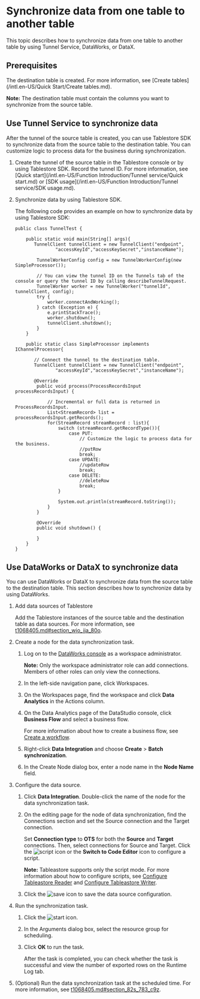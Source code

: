 # Synchronize data from one table to another table

This topic describes how to synchronize data from one table to another table by using Tunnel Service, DataWorks, or DataX.

## Prerequisites

The destination table is created. For more information, see [Create tables](/intl.en-US/Quick Start/Create tables.md).

**Note:** The destination table must contain the columns you want to synchronize from the source table.

## Use Tunnel Service to synchronize data

After the tunnel of the source table is created, you can use Tablestore SDK to synchronize data from the source table to the destination table. You can customize logic to process data for the business during synchronization.

1.  Create the tunnel of the source table in the Tablestore console or by using Tablestore SDK. Record the tunnel ID. For more information, see [Quick start](/intl.en-US/Function Introduction/Tunnel service/Quick start.md) or [SDK usage](/intl.en-US/Function Introduction/Tunnel service/SDK usage.md).
2.  Synchronize data by using Tablestore SDK.

    The following code provides an example on how to synchronize data by using Tablestore SDK:

    ```
    public class TunnelTest {
    
        public static void main(String[] args){
           TunnelClient tunnelClient = new TunnelClient("endpoint",
                   "accessKeyId","accessKeySecret","instanceName");
    
            TunnelWorkerConfig config = new TunnelWorkerConfig(new SimpleProcessor());
    
            // You can view the tunnel ID on the Tunnels tab of the console or query the tunnel ID by calling describeTunnelRequest.
            TunnelWorker worker = new TunnelWorker("tunnelId", tunnelClient, config);
            try {
                worker.connectAndWorking();
            } catch (Exception e) {
                e.printStackTrace();
                worker.shutdown();
                tunnelClient.shutdown();
            }
        }
    
        public static class SimpleProcessor implements IChannelProcessor{
        
           // Connect the tunnel to the destination table.
           TunnelClient tunnelClient = new TunnelClient("endpoint",
                   "accessKeyId","accessKeySecret","instanceName");
                   
           @Override
            public void process(ProcessRecordsInput processRecordsInput) {
            
                // Incremental or full data is returned in ProcessRecordsInput.
                List<StreamRecord> list = processRecordsInput.getRecords();
                for(StreamRecord streamRecord : list){
                    switch (streamRecord.getRecordType()){
                        case PUT:
                            // Customize the logic to process data for the business.
                            //putRow
                            break;
                        case UPDATE:
                            //updateRow
                            break;
                        case DELETE:
                            //deleteRow
                            break;
                    }
    
                    System.out.println(streamRecord.toString());
                }
            }
    
            @Override
            public void shutdown() {
                
            }
        }
    }
    ```


## Use DataWorks or DataX to synchronize data

You can use DataWorks or DataX to synchronize data from the source table to the destination table. This section describes how to synchronize data by using DataWorks.

1.  Add data sources of Tablestore

    Add the Tablestore instances of the source table and the destination table as data sources. For more information, see [t1068405.md\#section\_wio\_jja\_80o]().

2.  Create a node for the data synchronization task.
    1.  Log on to the [DataWorks console](https://workbench.data.aliyun.com/console) as a workspace administrator.

        **Note:** Only the workspace administrator role can add connections. Members of other roles can only view the connections.

    2.  In the left-side navigation pane, click Workspaces.
    3.  On the Workspaces page, find the workspace and click **Data Analytics** in the Actions column.
    4.  On the Data Analytics page of the DataStudio console, click **Business Flow** and select a business flow.

        For more information about how to create a business flow, see [Create a workflow]().

    5.  Right-click **Data Integration** and choose **Create** \> **Batch synchronization**.
    6.  In the Create Node dialog box, enter a node name in the **Node Name** field.
3.  Configure the data source.
    1.  Click **Data Integration**. Double-click the name of the node for the data synchronization task.
    2.  On the editing page for the node of data synchronization, find the Connections section and set the Source connection and the Target connection.

        Set **Connection type** to **OTS** for both the **Source** and **Target** connections. Then, select connections for Source and Target. Click the ![script](../images/p127620.png) icon or the **Switch to Code Editor** icon to configure a script.

        **Note:** Tableastore supports only the script mode. For more information about how to configure scripts, see [Configure Tableastore Reader]() and [Configure Tableastore Writer]().

    3.  Click the ![save](../images/p127623.png) icon to save the data source configuration.
4.  Run the synchronization task.
    1.  Click the ![start](../images/p127635.png) icon.
    2.  In the Arguments dialog box, select the resource group for scheduling.
    3.  Click **OK** to run the task.

        After the task is completed, you can check whether the task is successful and view the number of exported rows on the Runtime Log tab.

5.  \(Optional\) Run the data synchronization task at the scheduled time. For more information, see [t1068405.md\#section\_82s\_783\_c9z]().

